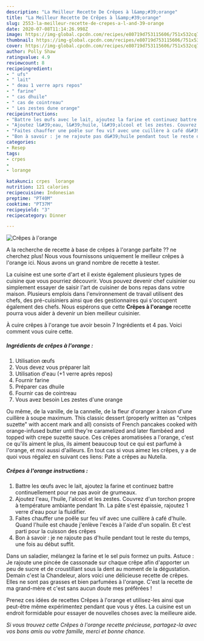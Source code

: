 ```yaml
---
description: "La Meilleur Recette De Crêpes à l&amp;#39;orange"
title: "La Meilleur Recette De Crêpes à l&amp;#39;orange"
slug: 2553-la-meilleur-recette-de-crepes-a-l-and-39-orange
date: 2020-07-08T11:14:26.998Z
image: https://img-global.cpcdn.com/recipes/e80719d753115606/751x532cq70/crepes-a-lorange-photo-principale-de-la-recette.jpg
thumbnail: https://img-global.cpcdn.com/recipes/e80719d753115606/751x532cq70/crepes-a-lorange-photo-principale-de-la-recette.jpg
cover: https://img-global.cpcdn.com/recipes/e80719d753115606/751x532cq70/crepes-a-lorange-photo-principale-de-la-recette.jpg
author: Polly Shaw
ratingvalue: 4.9
reviewcount: 8
recipeingredient:
- " ufs"
- " lait"
- " deau 1 verre aprs repos"
- " farine"
- " cas dhuile"
- " cas de cointreau"
- " Les zestes dune orange"
recipeinstructions:
- "Battre les œufs avec le lait, ajoutez la farine et continuez battre continuellement pour ne pas avoir de grumeaux."
- "Ajoutez l&#39;eau, l&#39;huile, l&#39;alcool et les zestes. Couvrez d&#39;un torchon propre à température ambiante pendant 1h. La pâte s&#39;est épaissie, rajoutez 1 verre d&#39;eau pour la fluidifier."
- "Faites chauffer une poêle sur feu vif avec une cuillère à café d&#39;huile. Quand l&#39;huile est chaude j&#39;enlève l&#39;excès à l&#39;aide d&#39;un sopalin. Et c&#39;est parti pour la cuisson des crêpes"
- "Bon à savoir : je ne rajoute pas d&#39;huile pendant tout le reste du temps, une fois au début suffit."
categories:
- Resep
tags:
- crpes
- 
- lorange

katakunci: crpes  lorange 
nutrition: 121 calories
recipecuisine: Indonesian
preptime: "PT40M"
cooktime: "PT37M"
recipeyield: "3"
recipecategory: Dinner

---
```



![Crêpes à l&#39;orange](https://img-global.cpcdn.com/recipes/e80719d753115606/751x532cq70/crepes-a-lorange-photo-principale-de-la-recette.jpg)

A la recherche de recette à base de crêpes à l&#39;orange parfaite ?? ne cherchez plus! Nous vous fournissons uniquement le meilleur crêpes à l&#39;orange ici. Nous avons un grand nombre de recette à tester.

La cuisine est une sorte d'art et il existe également plusieurs types de cuisine que vous pourriez découvrir. Vous pouvez devenir chef cuisinier ou simplement essayer de saisir l'art de cuisiner de bons repas dans votre maison. Plusieurs emplois dans l'environnement de travail utilisent des chefs, des pré-cuisiniers ainsi que des gestionnaires qui s'occupent également des chefs. Nous espérons que cette <strong> Crêpes à l&#39;orange </strong> recette pourra vous aider à devenir un bien meilleur cuisinier.

<!--inarticleads1-->

À cuire crêpes à l&#39;orange tue avoir besoin 7 Ingrédients et 4 pas. Voici comment vous cuire cette.

##### Ingrédients de crêpes à l&#39;orange :

1. Utilisation  œufs
1. Vous devez vous préparer  lait
1. Utilisation  d&#39;eau (+1 verre après repos)
1. Fournir  farine
1. Préparer  cas dhuile
1. Fournir  cas de cointreau
1. Vous avez besoin  Les zestes d&#39;une orange


Ou même, de la vanille, de la cannelle, de la fleur d&#39;oranger à raison d&#39;une cuillère à soupe maximum. This classic dessert (properly written as &#34;crêpes suzette&#34; with accent mark and all) consists of French pancakes cooked with orange-infused butter until they&#39;re caramelized and later flambéed and topped with crepe suzette sauce. Ces crêpes aromatisées a l&#39;orange, c&#39;est ce qu&#39;ils aiment le plus, ils aiment beaucoup tout ce qui est parfumé à l&#39;orange, et moi aussi d&#39;ailleurs. En tout cas si vous aimez les crêpes, y a de quoi vous régalez en suivant ces liens: Pate a crêpes au Nutella. 

<!--inarticleads2-->

##### Crêpes à l&#39;orange instructions :

1. Battre les œufs avec le lait, ajoutez la farine et continuez battre continuellement pour ne pas avoir de grumeaux.
1. Ajoutez l&#39;eau, l&#39;huile, l&#39;alcool et les zestes. Couvrez d&#39;un torchon propre à température ambiante pendant 1h. La pâte s&#39;est épaissie, rajoutez 1 verre d&#39;eau pour la fluidifier.
1. Faites chauffer une poêle sur feu vif avec une cuillère à café d&#39;huile. Quand l&#39;huile est chaude j&#39;enlève l&#39;excès à l&#39;aide d&#39;un sopalin. Et c&#39;est parti pour la cuisson des crêpes
1. Bon à savoir : je ne rajoute pas d&#39;huile pendant tout le reste du temps, une fois au début suffit.


Dans un saladier, mélangez la farine et le sel puis formez un puits. Astuce : Je rajoute une pincée de cassonade sur chaque crêpe afin d&#39;apporter un peu de sucre et de croustillant sous la dent au moment de la dégustation. Demain c&#39;est la Chandeleur, alors voici une délicieuse recette de crêpes. Elles ne sont pas grasses et bien parfumées à l&#39;orange. C&#39;est la recette de ma grand-mère et c&#39;est sans aucun doute mes préférées ! 

<!--inarticleads1-->

<p>
Prenez ces idées de recettes Crêpes à l&#39;orange et utilisez-les ainsi que peut-être même expérimentez pendant que vous y êtes. La cuisine est un endroit formidable pour essayer de nouvelles choses avec la meilleure aide.
</p>

<p>
<i>Si vous trouvez cette Crêpes à l&#39;orange recette précieuse, partagez-la avec vos bons amis ou votre famille, merci et bonne chance.</i>
</p>
